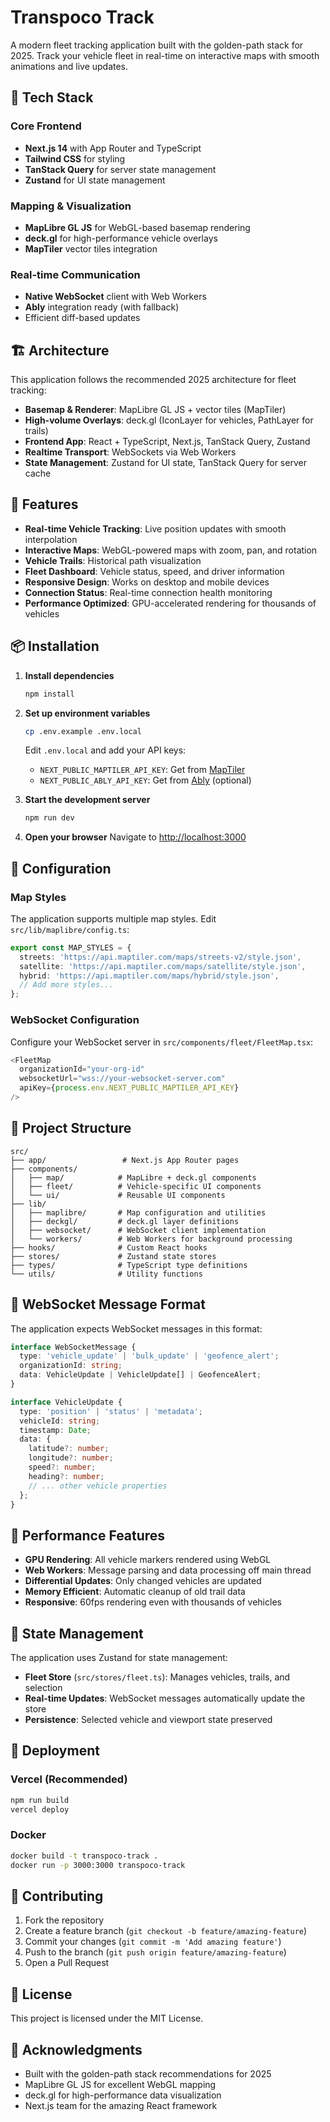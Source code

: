 # Transpoco Track

A modern fleet tracking application built with the golden-path stack for 2025. Track your vehicle fleet in real-time on interactive maps with smooth animations and live updates.

## 🚀 Tech Stack

### Core Frontend
- **Next.js 14** with App Router and TypeScript
- **Tailwind CSS** for styling
- **TanStack Query** for server state management
- **Zustand** for UI state management

### Mapping & Visualization
- **MapLibre GL JS** for WebGL-based basemap rendering
- **deck.gl** for high-performance vehicle overlays
- **MapTiler** vector tiles integration

### Real-time Communication
- **Native WebSocket** client with Web Workers
- **Ably** integration ready (with fallback)
- Efficient diff-based updates

## 🏗️ Architecture

This application follows the recommended 2025 architecture for fleet tracking:

- **Basemap & Renderer**: MapLibre GL JS + vector tiles (MapTiler)
- **High-volume Overlays**: deck.gl (IconLayer for vehicles, PathLayer for trails)
- **Frontend App**: React + TypeScript, Next.js, TanStack Query, Zustand
- **Realtime Transport**: WebSockets via Web Workers
- **State Management**: Zustand for UI state, TanStack Query for server cache

## 🚗 Features

- **Real-time Vehicle Tracking**: Live position updates with smooth interpolation
- **Interactive Maps**: WebGL-powered maps with zoom, pan, and rotation
- **Vehicle Trails**: Historical path visualization
- **Fleet Dashboard**: Vehicle status, speed, and driver information
- **Responsive Design**: Works on desktop and mobile devices
- **Connection Status**: Real-time connection health monitoring
- **Performance Optimized**: GPU-accelerated rendering for thousands of vehicles

## 📦 Installation

1. **Install dependencies**
   ```bash
   npm install
   ```

2. **Set up environment variables**
   ```bash
   cp .env.example .env.local
   ```
   
   Edit `.env.local` and add your API keys:
   - `NEXT_PUBLIC_MAPTILER_API_KEY`: Get from [MapTiler](https://www.maptiler.com/)
   - `NEXT_PUBLIC_ABLY_API_KEY`: Get from [Ably](https://ably.com/) (optional)

3. **Start the development server**
   ```bash
   npm run dev
   ```

4. **Open your browser**
   Navigate to [http://localhost:3000](http://localhost:3000)

## 🔧 Configuration

### Map Styles
The application supports multiple map styles. Edit `src/lib/maplibre/config.ts`:

```typescript
export const MAP_STYLES = {
  streets: 'https://api.maptiler.com/maps/streets-v2/style.json',
  satellite: 'https://api.maptiler.com/maps/satellite/style.json',
  hybrid: 'https://api.maptiler.com/maps/hybrid/style.json',
  // Add more styles...
};
```

### WebSocket Configuration
Configure your WebSocket server in `src/components/fleet/FleetMap.tsx`:

```typescript
<FleetMap
  organizationId="your-org-id"
  websocketUrl="wss://your-websocket-server.com"
  apiKey={process.env.NEXT_PUBLIC_MAPTILER_API_KEY}
/>
```

## 📁 Project Structure

```
src/
├── app/                 # Next.js App Router pages
├── components/
│   ├── map/            # MapLibre + deck.gl components
│   ├── fleet/          # Vehicle-specific UI components
│   └── ui/             # Reusable UI components
├── lib/
│   ├── maplibre/       # Map configuration and utilities
│   ├── deckgl/         # deck.gl layer definitions
│   ├── websocket/      # WebSocket client implementation
│   └── workers/        # Web Workers for background processing
├── hooks/              # Custom React hooks
├── stores/             # Zustand state stores
├── types/              # TypeScript type definitions
└── utils/              # Utility functions
```

## 🔌 WebSocket Message Format

The application expects WebSocket messages in this format:

```typescript
interface WebSocketMessage {
  type: 'vehicle_update' | 'bulk_update' | 'geofence_alert';
  organizationId: string;
  data: VehicleUpdate | VehicleUpdate[] | GeofenceAlert;
}

interface VehicleUpdate {
  type: 'position' | 'status' | 'metadata';
  vehicleId: string;
  timestamp: Date;
  data: {
    latitude?: number;
    longitude?: number;
    speed?: number;
    heading?: number;
    // ... other vehicle properties
  };
}
```

## 🎯 Performance Features

- **GPU Rendering**: All vehicle markers rendered using WebGL
- **Web Workers**: Message parsing and data processing off main thread
- **Differential Updates**: Only changed vehicles are updated
- **Memory Efficient**: Automatic cleanup of old trail data
- **Responsive**: 60fps rendering even with thousands of vehicles

## 🔄 State Management

The application uses Zustand for state management:

- **Fleet Store** (`src/stores/fleet.ts`): Manages vehicles, trails, and selection
- **Real-time Updates**: WebSocket messages automatically update the store
- **Persistence**: Selected vehicle and viewport state preserved

## 🚀 Deployment

### Vercel (Recommended)
```bash
npm run build
vercel deploy
```

### Docker
```bash
docker build -t transpoco-track .
docker run -p 3000:3000 transpoco-track
```

## 🤝 Contributing

1. Fork the repository
2. Create a feature branch (`git checkout -b feature/amazing-feature`)
3. Commit your changes (`git commit -m 'Add amazing feature'`)
4. Push to the branch (`git push origin feature/amazing-feature`)
5. Open a Pull Request

## 📄 License

This project is licensed under the MIT License.

## 🙏 Acknowledgments

- Built with the golden-path stack recommendations for 2025
- MapLibre GL JS for excellent WebGL mapping
- deck.gl for high-performance data visualization
- Next.js team for the amazing React framework
